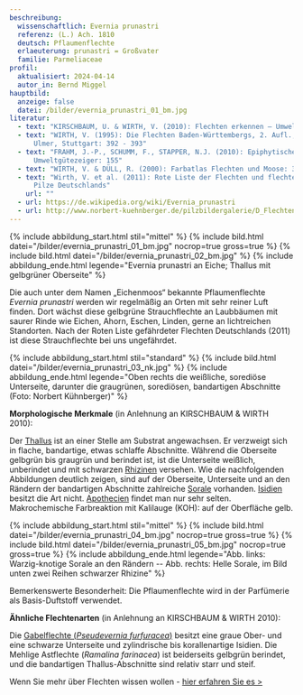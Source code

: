 ```yaml
---
beschreibung:
  wissenschaftlich: Evernia prunastri
  referenz: (L.) Ach. 1810
  deutsch: Pflaumenflechte
  erlaeuterung: prunastri = Großvater
  familie: Parmeliaceae
profil:
  aktualisiert: 2024-04-14
  autor_in: Bernd Miggel
hauptbild:
  anzeige: false
  datei: /bilder/evernia_prunastri_01_bm.jpg
literatur:
  - text: "KIRSCHBAUM, U. & WIRTH, V. (2010): Flechten erkennen – Umwelt bewerten"
  - text: "WIRTH, V. (1995): Die Flechten Baden-Württembergs, 2. Aufl., 1006 S.;
      Ulmer, Stuttgart: 392 - 393"
  - text: "FRAHM, J.-P., SCHUMM, F., STAPPER, N.J. (2010): Epiphytische Flechten als
      Umweltgütezeiger: 155"
  - text: "WIRTH, V. & DÜLL, R. (2000): Farbatlas Flechten und Moose: 35"
  - text: "Wirth, V. et al. (2011): Rote Liste der Flechten und flechtenbewohnende
      Pilze Deutschlands"
    url: ""
  - url: https://de.wikipedia.org/wiki/Evernia_prunastri
  - url: http://www.norbert-kuehnberger.de/pilzbildergalerie/D_Flechten-Lichenes_-_226_Arten/index.htm
---
```

{% include abbildung_start.html stil="mittel" %}
{% include bild.html datei="/bilder/evernia_prunastri_01_bm.jpg" nocrop=true gross=true %}
{% include bild.html datei="/bilder/evernia_prunastri_02_bm.jpg" %}
{% include abbildung_ende.html legende="Evernia prunastri an Eiche; Thallus mit gelbgrüner Oberseite" %}

Die auch unter dem Namen „Eichenmoos“ bekannte Pflaumenflechte *Evernia prunastri* werden wir regelmäßig an Orten mit sehr reiner Luft finden. Dort wächst diese gelbgrüne Strauchflechte an Laubbäumen mit saurer Rinde wie Eichen, Ahorn, Eschen, Linden, gerne an lichtreichen Standorten. Nach der Roten Liste gefährdeter Flechten Deutschlands (2011) ist diese Strauchflechte bei uns ungefährdet.

{% include abbildung_start.html stil="standard" %}
{% include bild.html datei="/bilder/evernia_prunastri_03_nk.jpg" %}
{% include abbildung_ende.html legende="Oben rechts die weißliche, sorediöse Unterseite, darunter die graugrünen, sorediösen, bandartigen Abschnitte (Foto: Norbert Kühnberger)" %}

**Morphologische Merkmale** (in Anlehnung an KIRSCHBAUM & WIRTH 2010):

Der [Thallus](Thallus "Glossar") ist an einer Stelle am Substrat angewachsen. Er verzweigt sich in flache, bandartige, etwas schlaffe Abschnitte. Während die Oberseite gelbgrün bis graugrün und berindet ist, ist die Unterseite weißlich, unberindet und mit schwarzen [Rhizinen](Rhizine "Glossar") versehen. Wie die nachfolgenden Abbildungen deutlich zeigen, sind auf der Oberseite, Unterseite und an den Rändern der bandartigen Abschnitte zahlreiche [Sorale](Sorale "Glossar") vorhanden. [Isidien](Isidien "Glossar") besitzt die Art nicht. [Apothecien](Apothecien "Glossar") findet man nur sehr selten.\
Makrochemische Farbreaktion mit Kalilauge (KOH): auf der Oberfläche gelb.

{% include abbildung_start.html stil="mittel" %}
{% include bild.html datei="/bilder/evernia_prunastri_04_bm.jpg" nocrop=true gross=true %}
{% include bild.html datei="/bilder/evernia_prunastri_05_bm.jpg" nocrop=true gross=true %}
{% include abbildung_ende.html legende="Abb. links: Warzig-knotige Sorale an den Rändern  --  Abb. rechts: Helle Sorale, im Bild unten zwei Reihen schwarzer Rhizine" %}

Bemerkenswerte Besonderheit: Die Pflaumenflechte wird in der Parfümerie als Basis-Duftstoff verwendet.

**Ähnliche Flechtenarten** (in Anlehnung an KIRSCHBAUM & WIRTH 2010):

Die [Gabelflechte (*Pseudevernia furfuracea*)](/pilze/pseudevernia-furfuracea-gabelflechte) besitzt eine graue Ober- und eine schwarze Unterseite und zylindrische bis korallenartige Isidien.
Die Mehlige Astflechte (*Ramalina farinacea*) ist beiderseits gelbgrün berindet, und die bandartigen Thallus-Abschnitte sind relativ starr und steif.

Wenn Sie mehr über Flechten wissen wollen - [hier erfahren Sie es >](/verwandt/flechten)
